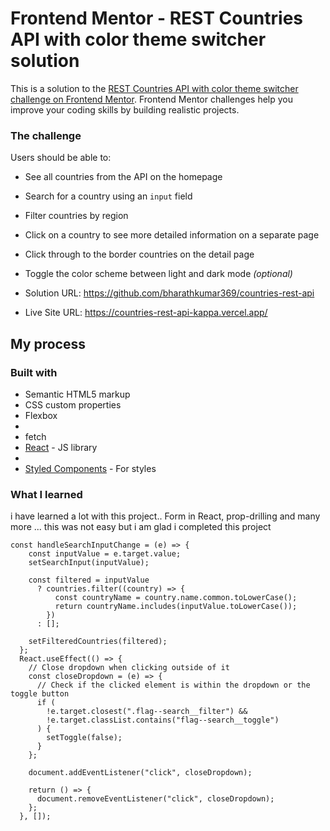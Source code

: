 # Frontend Mentor - REST Countries API with color theme switcher solution

This is a solution to the [REST Countries API with color theme switcher challenge on Frontend Mentor](https://www.frontendmentor.io/challenges/rest-countries-api-with-color-theme-switcher-5cacc469fec04111f7b848ca). Frontend Mentor challenges help you improve your coding skills by building realistic projects. 




### The challenge

Users should be able to:

- See all countries from the API on the homepage
- Search for a country using an `input` field
- Filter countries by region
- Click on a country to see more detailed information on a separate page
- Click through to the border countries on the detail page
- Toggle the color scheme between light and dark mode *(optional)*



- Solution URL: https://github.com/bharathkumar369/countries-rest-api
- Live Site URL: https://countries-rest-api-kappa.vercel.app/

## My process

### Built with

- Semantic HTML5 markup
- CSS custom properties
- Flexbox
- 
- fetch
- [React](https://reactjs.org/) - JS library
- 
- [Styled Components](https://styled-components.com/) - For styles

 

### What I learned

i have learned a lot with this project.. Form in React, prop-drilling and many more ... this was not easy but i am glad i completed this project

```
const handleSearchInputChange = (e) => {
    const inputValue = e.target.value;
    setSearchInput(inputValue);

    const filtered = inputValue
      ? countries.filter((country) => {
          const countryName = country.name.common.toLowerCase();
          return countryName.includes(inputValue.toLowerCase());
        })
      : [];

    setFilteredCountries(filtered);
  };
  React.useEffect(() => {
    // Close dropdown when clicking outside of it
    const closeDropdown = (e) => {
      // Check if the clicked element is within the dropdown or the toggle button
      if (
        !e.target.closest(".flag--search__filter") &&
        !e.target.classList.contains("flag--search__toggle")
      ) {
        setToggle(false);
      }
    };

    document.addEventListener("click", closeDropdown);

    return () => {
      document.removeEventListener("click", closeDropdown);
    };
  }, []);
```


